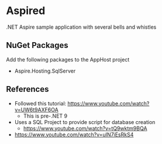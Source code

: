 # Aspired

.NET Aspire sample application with several bells and whistles

## NuGet Packages

Add the following packages to the AppHost project

- Aspire.Hosting.SqlServer


## References

- Followed this tutorial: https://www.youtube.com/watch?v=UW6t9AXF6OA
    - This is pre-.NET 9
- Uses a SQL Project to provide script for database creation
    - https://www.youtube.com/watch?v=tQ9wktm9BQA
- https://www.youtube.com/watch?v=uIN7iEsRkS4